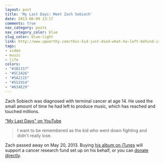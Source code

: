 ```yaml
---
layout: post
title: 'My Last Days: Meet Zach Sobiech'
date: 2013-06-09 13:17
comments: true
nav_category: posts
nav_category_color: blue
slug_color: blue-light
link: http://www.upworthy.com/this-kid-just-died-what-he-left-behind-is-wondtacular-rip
tags:
- video
- music
- life
colors:
- "#1B2157"
- "#5C2A26"
- "#5A2115"
- "#552914"
- "#634E29"
---
```


Zach Sobiech was diagnosed with terminal cancer at age 14. He used the small amount of time he had left to produce music, which has reached and touched millions.

["My Last Days" on YouTube](http://www.youtube.com/watch?v=9NjKgV65fpo)

> I want to be remembered as the kid who went down fighting and didn't really lose.

Zach passed away on May 20, 2013. Buying [his album on iTunes](http://upwr.me/12XeCjx) will support a cancer research fund set up on his behalf, or you can [donate directly](https://secure2.convio.net/ccrf/site/Donation2?idb=1655353075&df_id=2520&FR_ID=1140&PROXY_ID=6241&PROXY_TYPE=31&2520.donation=form1).
